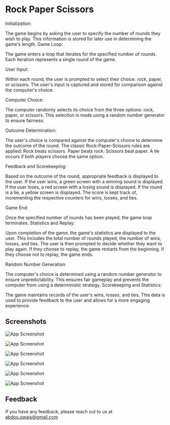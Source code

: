 
# Rock Paper Scissors


Initialization:

The game begins by asking the user to specify the number of rounds they wish to play.
This information is stored for later use in determining the game's length.
Game Loop:

The game enters a loop that iterates for the specified number of rounds.
Each iteration represents a single round of the game.

User Input:

Within each round, the user is prompted to select their choice: rock, paper, or scissors.
The user's input is captured and stored for comparison against the computer's choice.

Computer Choice:

The computer randomly selects its choice from the three options: rock, paper, or scissors.
This selection is made using a random number generator to ensure fairness.

Outcome Determination:

The user's choice is compared against the computer's choice to determine the outcome of the round.
The classic Rock-Paper-Scissors rules are applied:
Rock beats scissors.
Paper beats rock.
Scissors beat paper.
A tie occurs if both players choose the same option.

Feedback and Scorekeeping:

Based on the outcome of the round, appropriate feedback is displayed to the user.
If the user wins, a green screen with a winning sound is displayed.
If the user loses, a red screen with a losing sound is displayed.
If the round is a tie, a yellow screen is displayed.
The score is kept track of, incrementing the respective counters for wins, losses, and ties.

Game End: 

Once the specified number of rounds has been played, the game loop terminates.
Statistics and Replay:

Upon completion of the game, the game's statistics are displayed to the user.
This includes the total number of rounds played, the number of wins, losses, and ties.
The user is then prompted to decide whether they want to play again.
If they choose to replay, the game restarts from the beginning.
If they choose not to replay, the game ends.

Random Number Generation:

The computer's choice is determined using a random number generator to ensure unpredictability.
This ensures fair gameplay and prevents the computer from using a deterministic strategy.
Scorekeeping and Statistics:

The game maintains records of the user's wins, losses, and ties.
This data is used to provide feedback to the user and allows for a more engaging experience.

## Screenshots

![App Screenshot](https://i.ibb.co/xS1yygg/Screenshot-2024-05-13-002253.png)

![App Screenshot](https://i.ibb.co/yBH3X0h/Screenshot-2024-05-13-002339fasf.png)

![App Screenshot](https://i.ibb.co/j6yQwBk/Screenshot-2024-05-13-002438.png)

![App Screenshot](https://i.ibb.co/8Yz8xBZ/Screenshot-2024-05-13-002538.png)

![App Screenshot](https://i.ibb.co/Wtqgx83/Screenshot-2024-05-13-002711.png)

![App Screenshot](https://i.ibb.co/QvhSFjg/Screenshot-2024-05-13-002636.png)




## Feedback

If you have any feedback, please reach out to us at abdoo.owais@gmail.com

